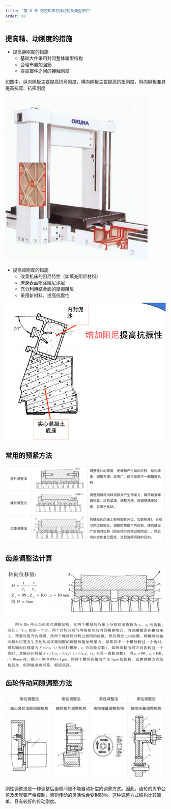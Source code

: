 ```yaml
---
title: "第 6 章 数控机床总体结构及典型部件"
order: 60
---
```


## 提高精、动刚度的措施

- 提高静刚度的措施
   - 基础大件采用封闭整体箱型结构
   - 合理布置加强筋
   - 提高部件之间的接触刚度

如图中，纵向隔板主要提高抗弯刚度，横向隔板主要提高抗扭刚度，斜向隔板兼具提高抗弯、抗扭刚度

![截屏2023-11-26 15.54.56.png](_images/D1B7e99B6C1700985300795-893ecc67-80bc-45d7-9afa-84b73cac7a2e.png)

- 提高动刚度的措施
   - 改善机床的阻尼特性（如填充阻尼材料）
   - 床身表面喷涂阻尼涂层
   - 充分利用结合面的摩擦阻尼
   - 采用新材料，提高抗震性

![截屏2023-11-26 15.56.58.png](_images/F3554Ae1c61700985422800-372faac9-228b-45bf-86d2-f39576108238.png)

## 常用的预紧方法

![](_images/dF4DdbacEf202312111748952.png)

## 齿差调整法计算

![截屏2023-11-27 14.13.59.png](_images/CEFea004Fb1701065644344-06a4bba8-a545-45a3-ab9d-f8ad40940921.png)

![截屏2023-11-27 14.30.32.png](_images/0265ad71A51701066639363-3f0db43f-d437-42e1-8e09-fe3e31ffcdd1.png)

## 齿轮传动间隙调整方法

![](_images/d48134BcDd202312111748953.png)

刚性调整法是一种调整后齿侧间隙不能自动补偿的调整方式。因此，齿轮的周节公差及齿厚要严格控制，否则传动的灵活性会受到影响。这种调整方式结构比较简单，且有较好的传动刚度。